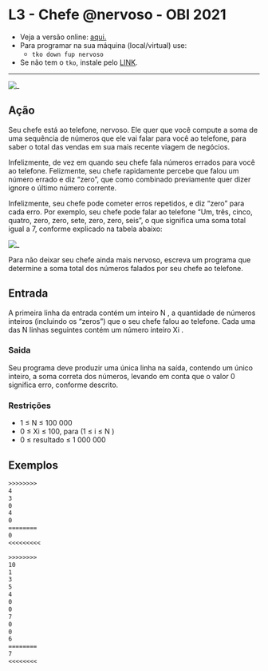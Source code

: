 # L3 - Chefe @nervoso - OBI 2021

- Veja a versão online: [aqui.](https://github.com/qxcodefup/arcade/blob/master/base/nervoso/Readme.md)
- Para programar na sua máquina (local/virtual) use:
  - `tko down fup nervoso`
- Se não tem o `tko`, instale pelo [LINK](https://github.com/senapk/tko).

---

![_](https://raw.githubusercontent.com/qxcodefup/arcade/master/base/nervoso/cover.jpg)

[](solver.py)

## Ação

Seu chefe está ao telefone, nervoso. Ele quer que você compute a soma de uma sequência de números que ele vai falar para você ao telefone, para saber o total das vendas em sua mais recente viagem de negócios.

Infelizmente, de vez em quando seu chefe fala números errados para você ao telefone. Felizmente, seu chefe rapidamente percebe que falou um número errado e diz “zero”, que como combinado previamente quer dizer ignore o último número corrente.

Infelizmente, seu chefe pode cometer erros repetidos, e diz “zero” para cada erro. Por exemplo, seu chefe pode falar ao telefone “Um, três, cinco, quatro, zero, zero, sete, zero, zero, seis”, o que significa uma soma total igual a 7, conforme explicado na tabela abaixo:

![_](https://raw.githubusercontent.com/qxcodefup/arcade/master/base/nervoso/capa.png)

Para não deixar seu chefe ainda mais nervoso, escreva um programa que determine a soma total dos números falados por seu chefe ao telefone.

## Entrada

A primeira linha da entrada contém um inteiro N , a quantidade de números inteiros (incluindo os “zeros”) que o seu chefe falou ao telefone. Cada uma das N linhas seguintes contém um número inteiro Xi .

### Saida

Seu programa deve produzir uma única linha na saída, contendo um único inteiro, a soma correta dos números, levando em conta que o valor 0 significa erro, conforme descrito.

### Restrições

- 1 ≤ N ≤ 100 000
- 0 ≤ Xi ≤ 100, para (1 ≤ i ≤ N )
- 0 ≤ resultado ≤ 1 000 000

## Exemplos

``` txt
>>>>>>>>
4
3
0
4
0
========
0
<<<<<<<<<

>>>>>>>>
10
1
3
5
4
0
0
7
0
0
6
========
7
<<<<<<<<

```
